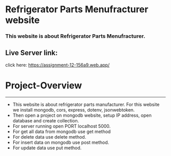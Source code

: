 # Refrigerator Parts Menufracturer website

### This website is about Refrigerator Parts Menufracturer.

## Live Server link:

click here: https://assignment-12-156a9.web.app/

# Project-Overview

---

- This website is about refrigerator parts manufacturer. For this website we install mongodb, cors, express, dotenv, jsonwebtoken.
- Then open a project on mongodb website, setup IP address, open database and create collection.
- For server running open PORT localhost 5000.
- For get all data from mongodb use get method
- For delete data use delete method.
- For insert data on mongodb use post method.
- For update data use put method.

